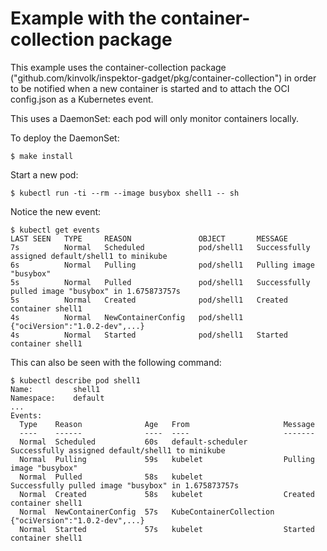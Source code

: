 # Example with the container-collection package

This example uses the container-collection package
("github.com/kinvolk/inspektor-gadget/pkg/container-collection") in order to be
notified when a new container is started and to attach the OCI config.json as a
Kubernetes event.

This uses a DaemonSet: each pod will only monitor containers locally.

To deploy the DaemonSet:
```
$ make install
```

Start a new pod:
```
$ kubectl run -ti --rm --image busybox shell1 -- sh
```

Notice the new event:
```
$ kubectl get events
LAST SEEN   TYPE     REASON               OBJECT       MESSAGE
7s          Normal   Scheduled            pod/shell1   Successfully assigned default/shell1 to minikube
6s          Normal   Pulling              pod/shell1   Pulling image "busybox"
5s          Normal   Pulled               pod/shell1   Successfully pulled image "busybox" in 1.675873757s
5s          Normal   Created              pod/shell1   Created container shell1
4s          Normal   NewContainerConfig   pod/shell1   {"ociVersion":"1.0.2-dev",...}
4s          Normal   Started              pod/shell1   Started container shell1

```

This can also be seen with the following command:
```
$ kubectl describe pod shell1
Name:         shell1
Namespace:    default
...
Events:
  Type    Reason              Age   From                     Message
  ----    ------              ----  ----                     -------
  Normal  Scheduled           60s   default-scheduler        Successfully assigned default/shell1 to minikube
  Normal  Pulling             59s   kubelet                  Pulling image "busybox"
  Normal  Pulled              58s   kubelet                  Successfully pulled image "busybox" in 1.675873757s
  Normal  Created             58s   kubelet                  Created container shell1
  Normal  NewContainerConfig  57s   KubeContainerCollection  {"ociVersion":"1.0.2-dev",...}
  Normal  Started             57s   kubelet                  Started container shell1

```
